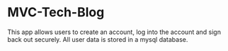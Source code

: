 # MVC-Tech-Blog
This app allows users to create an account, log into the account and sign back out securely. All user data is stored in a mysql database.
